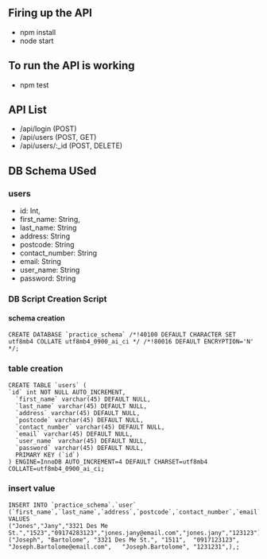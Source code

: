 ## Firing up the API
- npm install 
- node start

## To run the API is working
- npm test

## API List
- /api/login (POST)
- /api/users (POST, GET)
- /api/users/:_id (POST, DELETE)

## DB Schema USed
### users
- id: Int,
- first_name: String,
- last_name: String
- address: String
- postcode: String
- contact_number: String
- email: String
- user_name: String
- password: String

### DB Script Creation Script
#### schema creation
```
CREATE DATABASE `practice_schema` /*!40100 DEFAULT CHARACTER SET utf8mb4 COLLATE utf8mb4_0900_ai_ci */ /*!80016 DEFAULT ENCRYPTION='N' */;
```

### table creation 
```
CREATE TABLE `users` (
`id` int NOT NULL AUTO_INCREMENT,
  `first_name` varchar(45) DEFAULT NULL,
  `last_name` varchar(45) DEFAULT NULL,
  `address` varchar(45) DEFAULT NULL,
  `postcode` varchar(45) DEFAULT NULL,
  `contact_number` varchar(45) DEFAULT NULL,
  `email` varchar(45) DEFAULT NULL,
  `user_name` varchar(45) DEFAULT NULL,
  `password` varchar(45) DEFAULT NULL,
  PRIMARY KEY (`id`)
) ENGINE=InnoDB AUTO_INCREMENT=4 DEFAULT CHARSET=utf8mb4 COLLATE=utf8mb4_0900_ai_ci;
```

### insert value
```
INSERT INTO `practice_schema`.`user`
(`first_name`,`last_name`,`address`,`postcode`,`contact_number`,`email`,`user_name`,`password`)
VALUES
("Jones","Jany","3321 Des Me St.","1523","09174283123","jones.jany@email.com","jones.jany","123123"),
("Joseph", "Bartolome",	"3321 Des Me St.", "1511",	"0917123123",	"Joseph.Bartolome@email.com",	"Joseph.Bartolome",	"1231231",),;

```
